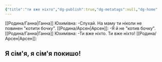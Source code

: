 ```yaml
---
{"title":"ти вже ніхто","dg-publish":true,"dg-metatags":null,"dg-home":null,"permalink":"/transkripcziyi/ti-vzhe-nihto/","dgPassFrontmatter":true,"noteIcon":""}
---
```



[[Родина/Ганна\|Ганна]] Юхимівна:
-Слухай. На маму ти ніколи не повинен "котити бочку". 
[[Родина/Арсен\|Арсен]]:
-Я й не "котив бочку".
[[Родина/Ганна\|Ганна]] Юхимівна:
-Ти вже ніхто. Ти вже ніхто! 
[[Родина/Арсен\|Арсен]]:
## Я сім'я, я сім'я покишо!
